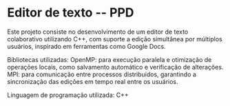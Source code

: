 # Editor de texto -- PPD

Este projeto consiste no desenvolvimento de um editor de texto colaborativo utilizando C++, com suporte a edição simultânea por múltiplos usuários, inspirado em ferramentas como Google Docs.

Bibliotecas utilizadas:
OpenMP: para execução paralela e otimização de operações locais, como salvamento automático e verificação de alterações.
MPI: para comunicação entre processos distribuídos, garantindo a sincronização das edições em tempo real entre os usuários.

Linguagem de programação utilizada: C++
